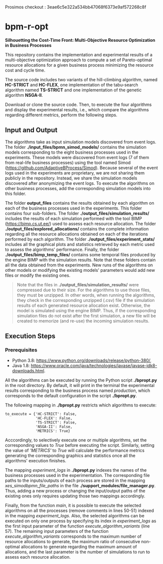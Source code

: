 Prosimos checkout : 3eae6c5e322a534bb47068f6373e9af572268c8f

# bpm-r-opt
__Silhouetting the Cost-Time Front: Multi-Objective Resource Optimization in Business Processes__

This repository contains the implementation and experimental results of a multi-objective optimization approach to compute a set of Pareto-optimal resource allocations for a given business process minimizing the resource cost and cycle time. 

The source code includes two variants of the hill-climbing algorithm, named __HC-STRICT__ and __HC-FLEX__, one implementation of the tabu-search algorithm named __TS-STRICT__ and one implementation of the genetic algorithm __NSGA-II__. 

Download or clone the source code. Then, to execute the four algorithms and display the experimental results, i.e., which compare the algorithms regarding different metrics, perform the following steps.    

## Input and Output

The algorithms take as input simulation models discovered from event logs. The folder __./input_files/bpmn_simod_models/__ contains the simulation models corresponding to the eight business processes used in the experiments. These models were discovered from event logs (7 of them from real-life business processes) using the tool named Simod (https://github.com/AdaptiveBProcess/Simod). Because several of the event logs used in the experiments are proprietary, we are not sharing them publicly in the repository. Instead, we share the simulation models discovered after anonymizing the event logs. To execute the algorithms on other business processes, add the corresponding simulation models into this folder.

The folder __output_files__ contains the results obtained by each algorithm on each of the business processes used in the experiments. This folder contains four sub-folders. The folder __./output_files/simulation_results/__ includes the results of each simulation performed with the tool BIMP (https://bimp.cs.ut.ee/) used to assess each resource allocation. The folder __./output_files/explored_allocations/__ contains the complete information regarding all the resource allocations obtained on each of the iterations performed by each algorithm. The folder __./output_files/experiment_stats/__ includes all the graphical plots and statistics retrieved by each metric used to assess the algorithms' performance. Finally, the folder __./output_files/bimp_temp_files/__ contains some temporal files produced by the engine BIMP with the simulation results. Note that these folders contain all the data obtained from the experiments. New runs of the algorithms on other models or modifying the existing models' parameters would add new files or modify the existing ones.

> Note that the files in __./output_files/simulation_results/__ were compressed due to their size. For the algorithms to use those files, they must be unzipped. In other words, when running the algorithms, they check in the corresponding unzipped (.csv) file if the simulation results of each generated resource allocation exist. Otherwise, the model is simulated using the engine BIMP. Thus, if the corresponding simulation files do not exist after the first simulation, a new file will be created to memorize (and re-use) the incoming simulation results. 

## Execution Steps

### Prerequisites
- Python 3.8: https://www.python.org/downloads/release/python-380/,
- Java 1.8:   https://www.oracle.com/java/technologies/javase/javase-jdk8-downloads.html.

All the algorithms can be executed by running the Python script __./bpropt.py__ in the root directory. By default, it will print in the terminal the experimental results corresponding to the business process named _production_, which corresponds to the default configuration in the script __./bpropt.py__. 

The following mapping in __./bpropt.py__ restricts which algorithms to execute: 

    to_execute = {'HC-STRICT': False,
                  'HC-FLEX': False,
                  'TS-STRICT': False,
                  'NSGA-II': False,
                  'METRICS': True}

Acccordingly, to selectively execute one or multiple algorithms, set the corresponding values to _True_ before executing the script. Similarly, setting the value of _'METRICS'_ to _True_ will calculate the performance metrics generating the corresponding graphics and statistics once all the algorithms' execution finishes. 

The mapping _experiment_logs_ in __./bpropt.py__ indexes the names of the business processes used in the experimentation. The corresponding file paths to the inputs/outputs of each process are stored in the mapping _xes_simodbpmn_file_paths_ in the file __./support_modules/file_manager.py__. Thus, adding a new process or changing the input/output paths of the existing ones only requires updating those two mappings accordingly.

Finally, from the function _main_, it is possible to execute the selected algorithms on all the processes (remove comments in lines 50-51) indexed in the mapping _experiment_logs_. Also, the selected algorithms can be executed on only one process by specifying its index in _experiment_logs_ as the first input parameter of the function _execute_algorithm_variants_ (line 57). The remaining input parameters of the function _execute_algorithm_variants_ corresponds to the maximum number of resource allocations to generate, the maximum ratio of consecutive non-optimal allocations to generate regarding the maximum amount of allocations, and the last parameter is the number of simulations to run to assess each resource allocation.  






 















